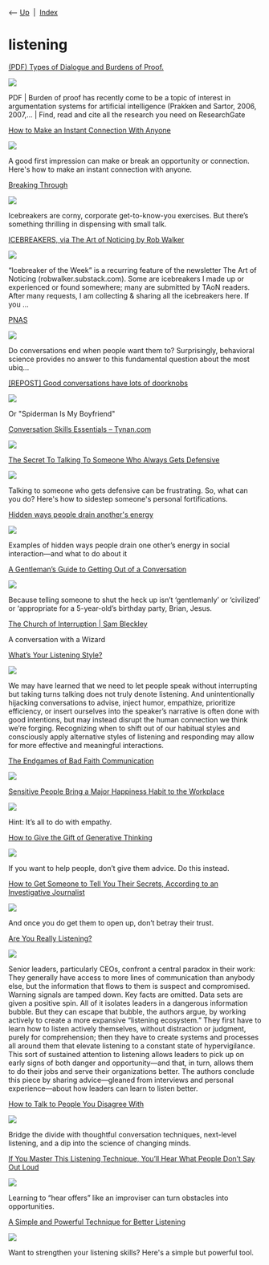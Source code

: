 <div class="nav">

⟵ [Up](index.html)  \|  [Index](index.html)

</div>

# listening

<div class="cards">

<div class="card">

<div class="card-title">

[(PDF) Types of Dialogue and Burdens of
Proof.](https://www.researchgate.net/publication/221650972_Types_of_Dialogue_and_Burdens_of_Proof)

</div>

<div class="card-image">

[![](https://i1.rgstatic.net/publication/221650972_Types_of_Dialogue_and_Burdens_of_Proof/links/09e4151478e6a6e653000000/largepreview.png)](https://www.researchgate.net/publication/221650972_Types_of_Dialogue_and_Burdens_of_Proof)

</div>

PDF \| Burden of proof has recently come to be a topic of interest in
argumentation systems for artificial intelligence (Prakken and Sartor,
2006, 2007,... \| Find, read and cite all the research you need on
ResearchGate

</div>

<div class="card">

<div class="card-title">

[How to Make an Instant Connection With
Anyone](https://www.vice.com/en/article/how-to-make-an-instant-connection-with-anyone/)

</div>

<div class="card-image">

[![](https://www.vice.com/wp-content/uploads/sites/2/2025/04/how-to-make-an-instant-connection-with-anyone.jpg)](https://www.vice.com/en/article/how-to-make-an-instant-connection-with-anyone/)

</div>

A good first impression can make or break an opportunity or connection.
Here's how to make an instant connection with anyone.

</div>

<div class="card">

<div class="card-title">

[Breaking
Through](https://www.nytimes.com/2025/03/29/briefing/breaking-through.html)

</div>

<div class="card-image">

[![](https://static01.nyt.com/images/2025/03/29/multimedia/29themorning-nl/29themorning-nl-facebookJumbo.jpg)](https://www.nytimes.com/2025/03/29/briefing/breaking-through.html)

</div>

Icebreakers are corny, corporate get-to-know-you exercises. But there’s
something thrilling in dispensing with small talk.

</div>

<div class="card">

<div class="card-title">

[ICEBREAKERS, via The Art of Noticing by Rob
Walker](https://docs.google.com/document/d/1j4rj883slFvh1zZLGedqQFM0wqCrHlIEPE62K0LkKak/edit?mc_cid=02bb085414&mc_eid=241d9fac3e&tab=t.0)

</div>

<div class="card-image">

[![](https://lh7-us.googleusercontent.com/docs/AHkbwyKn08b1WgcpnFkrWCHaG8sRRJaY58H5tsga2wDQTIP2pP2S6KJMB1qhxEe-u_EiJf4VRvjNCIgDZQ8kjpp2qDqEbUb4EjiIVHEXG2nvkNCbvbcO9-5T=w1200-h630-p)](https://docs.google.com/document/d/1j4rj883slFvh1zZLGedqQFM0wqCrHlIEPE62K0LkKak/edit?mc_cid=02bb085414&mc_eid=241d9fac3e&tab=t.0)

</div>

“Icebreaker of the Week” is a recurring feature of the newsletter The
Art of Noticing (robwalker.substack.com). Some are icebreakers I made up
or experienced or found somewhere; many are submitted by TAoN readers.
After many requests, I am collecting & sharing all the icebreakers here.
If you ...

</div>

<div class="card">

<div class="card-title">

[PNAS](https://www.pnas.org/doi/10.1073/pnas.2011809118)

</div>

<div class="card-image">

[![](https://www.pnas.org/cms/asset/5445c6ad-e56b-40c3-926d-e51b90b94748/pnas.2021.118.issue-10.largecover.png)](https://www.pnas.org/doi/10.1073/pnas.2011809118)

</div>

Do conversations end when people want them to? Surprisingly, behavioral
science provides no answer to this fundamental question about the most
ubiq...

</div>

<div class="card">

<div class="card-title">

[\[REPOST\] Good conversations have lots of
doorknobs](https://www.experimental-history.com/p/repost-good-conversations-have-lots)

</div>

<div class="card-image">

[![](https://substackcdn.com/image/fetch/w_1200,h_600,c_fill,f_jpg,q_auto:good,fl_progressive:steep,g_auto/https%3A%2F%2Fbucketeer-e05bbc84-baa3-437e-9518-adb32be77984.s3.amazonaws.com%2Fpublic%2Fimages%2Fb787cd30-e319-48b3-baee-2c44909674c1_1688x1178.jpeg)](https://www.experimental-history.com/p/repost-good-conversations-have-lots)

</div>

Or "Spiderman Is My Boyfriend"

</div>

<div class="card">

<div class="card-title">

[Conversation Skills Essentials – Tynan.com](https://tynan.com/letstalk)

</div>

<div class="card-image">

[![](https://tynan.com/wp-content/uploads/2022/12/wp-1672412215285-scaled.jpg)](https://tynan.com/letstalk)

</div>

</div>

<div class="card">

<div class="card-title">

[The Secret To Talking To Someone Who Always Gets
Defensive](https://www.fatherly.com/life/how-to-talk-to-someone-who-always-gets-defensive)

</div>

<div class="card-image">

[![](https://imgix.bustle.com/uploads/image/2022/11/10/dbb37cee-7e2f-4b2b-98f3-6af1a9f1279c-gettyimages-932650136.jpg?w=1200&h=630&fit=crop&crop=faces&fm=jpg)](https://www.fatherly.com/life/how-to-talk-to-someone-who-always-gets-defensive)

</div>

Talking to someone who gets defensive can be frustrating. So, what can
you do? Here's how to sidestep someone's personal fortifications.

</div>

<div class="card">

<div class="card-title">

[Hidden ways people drain another's
energy](https://betterhumans.pub/how-to-handle-8-energy-drains-in-communication-b050de3f1fe?source=rss----7038e003d060---4)

</div>

<div class="card-image">

[![](https://miro.medium.com/v2/resize:fit:1200/1*rK-SFk0pyueascmgCww3VQ.jpeg)](https://betterhumans.pub/how-to-handle-8-energy-drains-in-communication-b050de3f1fe?source=rss----7038e003d060---4)

</div>

Examples of hidden ways people drain one other’s energy in social
interaction—and what to do about it

</div>

<div class="card">

<div class="card-title">

[A Gentleman’s Guide to Getting Out of a
Conversation](https://getpocket.com/explore/item/a-gentleman-s-guide-to-getting-out-of-a-conversation)

</div>

<div class="card-image">

[![](https://pocket-image-cache.com/1200x/filters:format(jpg):extract_focal()/https%3A%2F%2Fmelmagazine.com%2Fwp-content%2Fuploads%2F2019%2F08%2FGG_Conversation.jpg)](https://getpocket.com/explore/item/a-gentleman-s-guide-to-getting-out-of-a-conversation)

</div>

Because telling someone to shut the heck up isn’t ‘gentlemanly’ or
‘civilized’ or ‘appropriate for a 5-year-old’s birthday party, Brian,
Jesus.

</div>

<div class="card">

<div class="card-title">

[The Church of Interruption \| Sam
Bleckley](https://sambleckley.com/writing/church-of-interruption.html)

</div>

A conversation with a Wizard

</div>

<div class="card">

<div class="card-title">

[What’s Your Listening
Style?](https://hbr.org/2022/05/whats-your-listening-style)

</div>

<div class="card-image">

[![](https://hbr.org/resources/images/article_assets/2022/05/May22_31_165776274.jpg)](https://hbr.org/2022/05/whats-your-listening-style)

</div>

We may have learned that we need to let people speak without
interrupting but taking turns talking does not truly denote listening.
And unintentionally hijacking conversations to advise, inject humor,
empathize, prioritize efficiency, or insert ourselves into the speaker’s
narrative is often done with good intentions, but may instead disrupt
the human connection we think we’re forging. Recognizing when to shift
out of our habitual styles and consciously apply alternative styles of
listening and responding may allow for more effective and meaningful
interactions.

</div>

<div class="card">

<div class="card-title">

[The Endgames of Bad Faith
Communication](https://consilienceproject.org/endgames-of-bad-communication)

</div>

<div class="card-image">

[![](https://consilienceproject.org/wp-content/uploads/2022/02/RAG0522PP010_Endgames-Bad-Faith_2-1024x576.jpg)](https://consilienceproject.org/endgames-of-bad-communication)

</div>

</div>

<div class="card">

<div class="card-title">

[Sensitive People Bring a Major Happiness Habit to the
Workplace](https://getpocket.com/explore/item/sensitive-people-bring-a-major-happiness-habit-to-the-workplace-and-it-s-all-to-do-with-empathy)

</div>

<div class="card-image">

[![](https://pocket-image-cache.com/1200x/filters:format(jpg):extract_focal()/https%3A%2F%2Fwww.stylist.co.uk%2Fimages%2Fapp%2Fuploads%2F2020%2F09%2F20191717%2Fjob-hunt-fatigue-mental-health-tips-crop-1600625891-1886x1257.jpg%3Fw%3D1200%26h%3D1%26fit%3Dmax%26auto%3Dformat%252Ccompress)](https://getpocket.com/explore/item/sensitive-people-bring-a-major-happiness-habit-to-the-workplace-and-it-s-all-to-do-with-empathy)

</div>

Hint: It’s all to do with empathy.

</div>

<div class="card">

<div class="card-title">

[How to Give the Gift of Generative
Thinking](https://betterhumans.pub/how-to-give-the-gift-of-generative-thinking-6386b7ba0e61)

</div>

<div class="card-image">

[![](https://miro.medium.com/v2/da:true/resize:fit:1024/0*Hrt5Bs9jKQp-xpNt)](https://betterhumans.pub/how-to-give-the-gift-of-generative-thinking-6386b7ba0e61)

</div>

If you want to help people, don’t give them advice. Do this instead.

</div>

<div class="card">

<div class="card-title">

[How to Get Someone to Tell You Their Secrets, According to an
Investigative
Journalist](https://lifehacker.com/how-to-get-someone-to-tell-you-their-secrets-according-1847783774)

</div>

<div class="card-image">

[![](https://lifehacker.com/imagery/articles/01HF2GH4A411BMRAFWAXE14VW5/hero-image.fill.size_1200x675.jpg)](https://lifehacker.com/how-to-get-someone-to-tell-you-their-secrets-according-1847783774)

</div>

And once you do get them to open up, don’t betray their trust.

</div>

<div class="card">

<div class="card-title">

[Are You Really
Listening?](https://hbr.org/2021/03/are-you-really-listening)

</div>

<div class="card-image">

[![](https://hbr.org/resources/images/article_assets/2021/01/R2102E_ZUCKERMAN.jpg)](https://hbr.org/2021/03/are-you-really-listening)

</div>

Senior leaders, particularly CEOs, confront a central paradox in their
work: They generally have access to more lines of communication than
anybody else, but the information that flows to them is suspect and
compromised. Warning signals are tamped down. Key facts are omitted.
Data sets are given a positive spin. All of it isolates leaders in a
dangerous information bubble. But they can escape that bubble, the
authors argue, by working actively to create a more expansive “listening
ecosystem.” They first have to learn how to listen actively themselves,
without distraction or judgment, purely for comprehension; then they
have to create systems and processes all around them that elevate
listening to a constant state of hypervigilance. This sort of sustained
attention to listening allows leaders to pick up on early signs of both
danger and opportunity—and that, in turn, allows them to do their jobs
and serve their organizations better. The authors conclude this piece by
sharing advice—gleaned from interviews and personal experience—about how
leaders can learn to listen better.

</div>

<div class="card">

<div class="card-title">

[How to Talk to People You Disagree
With](https://getpocket.com/explore/item/how-to-talk-to-people-you-disagree-with)

</div>

<div class="card-image">

[![](https://pocket-image-cache.com/1200x/filters:format(jpg):extract_focal()/https%3A%2F%2Fs3.amazonaws.com%2Fpocket-collectionapi-prod-images%2Fd93f5c7f-f085-4d78-9c7d-be340e1fd63c.jpeg)](https://getpocket.com/explore/item/how-to-talk-to-people-you-disagree-with)

</div>

Bridge the divide with thoughtful conversation techniques, next-level
listening, and a dip into the science of changing minds.

</div>

<div class="card">

<div class="card-title">

[If You Master This Listening Technique, You’ll Hear What People Don’t
Say Out
Loud](https://getpocket.com/explore/item/if-you-master-this-listening-technique-you-ll-hear-what-people-don-t-say-out-loud)

</div>

<div class="card-image">

[![](https://pocket-image-cache.com/1200x/filters:format(jpg):extract_focal()/https%3A%2F%2Fpocket-syndicated-images.s3.amazonaws.com%2Farticles%2F1935%2F1620873826_GettyImages-83313301.jpg)](https://getpocket.com/explore/item/if-you-master-this-listening-technique-you-ll-hear-what-people-don-t-say-out-loud)

</div>

Learning to “hear offers” like an improviser can turn obstacles into
opportunities.

</div>

<div class="card">

<div class="card-title">

[A Simple and Powerful Technique for Better
Listening](https://www.psychologytoday.com/blog/the-refugee-experience/201809/simple-and-powerful-technique-better-listening)

</div>

<div class="card-image">

[![](https://cdn2.psychologytoday.com/assets/styles/manual_crop_1_91_1_1528x800/public/field_blog_entry_teaser_image/2018-09/talking.jpg?itok=aph0mTgj)](https://www.psychologytoday.com/blog/the-refugee-experience/201809/simple-and-powerful-technique-better-listening)

</div>

Want to strengthen your listening skills? Here's a simple but powerful
tool.

</div>

</div>
